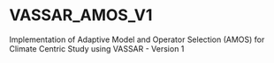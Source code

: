 # VASSAR_AMOS_V1
Implementation of Adaptive Model and Operator Selection (AMOS) for Climate Centric Study using VASSAR - Version 1
